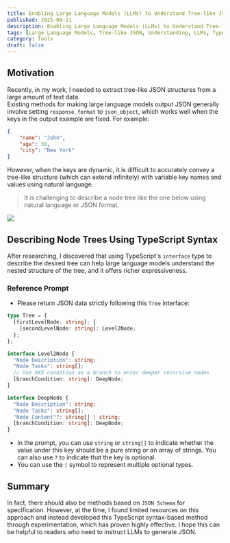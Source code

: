 ```yaml
---
title: Enabling Large Language Models (LLMs) to Understand Tree-like JSON Structures via TypeScript Syntax
published: 2025-08-21
description: Enabling Large Language Models (LLMs) to Understand Tree-like JSON Structures via TypeScript Syntax
tags: [Large Language Models, Tree-like JSON, Understanding, LLMs, TypeScript]
category: Tools
draft: false
---
```


## Motivation
Recently, in my work, I needed to extract tree-like JSON structures from a large amount of text data.  
Existing methods for making large language models output JSON generally involve setting `response_format` to `json_object`, which works well when the keys in the output example are fixed. For example:  
```json
{
    "name": "John",
    "age": 30,
    "city": "New York"
}
```
However, when the keys are dynamic, it is difficult to accurately convey a tree-like structure (which can extend infinitely) with variable key names and values using natural language.  
> It is challenging to describe a node tree like the one below using natural language or JSON format.

![](https://s2.loli.net/2025/08/21/BnHjmyk87Q4RdDL.png)

## Describing Node Trees Using TypeScript Syntax

After researching, I discovered that using TypeScript's `interface` type to describe the desired tree can help large language models understand the nested structure of the tree, and it offers richer expressiveness.  
### Reference Prompt
- Please return JSON data strictly following this `Tree` interface:
```ts
type Tree = {
  [firstLevelNode: string]: {
    [secondLevelNode: string]: Level2Node;
  };
};

interface Level2Node {
  "Node Description": string;
  "Node Tasks": string[];
  // Use XXX condition as a branch to enter deeper recursive nodes
  [branchCondition: string]: DeepNode;
}

interface DeepNode {
  "Node Description": string;
  "Node Tasks": string[];
  "Node Content"?: string[] | string;
  [branchCondition: string]: DeepNode;
}
```

- In the prompt, you can use `string` or `string[]` to indicate whether the value under this key should be a pure string or an array of strings. You can also use `?` to indicate that the key is optional.
- You can use the `|` symbol to represent multiple optional types.

## Summary
In fact, there should also be methods based on `JSON Schema` for specification. However, at the time, I found limited resources on this approach and instead developed this TypeScript syntax-based method through experimentation, which has proven highly effective. I hope this can be helpful to readers who need to instruct LLMs to generate JSON.